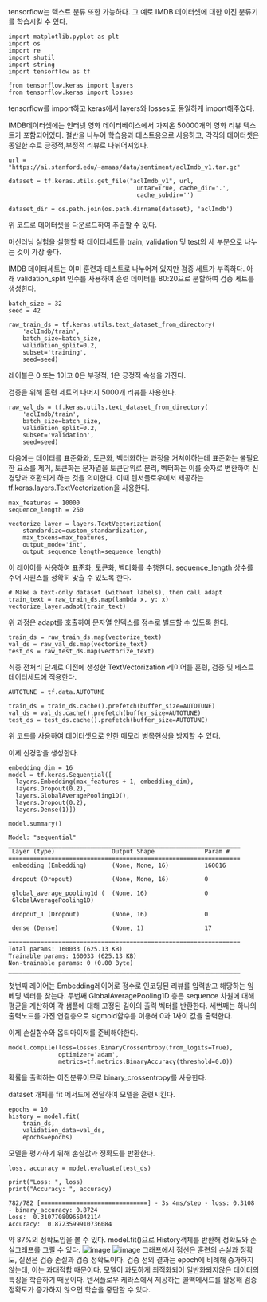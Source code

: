 tensorflow는 텍스트 분류 또한 가능하다.
그 예로 IMDB 데이터셋에 대한 이진 분류기를 학습시킬 수 있다.
```
import matplotlib.pyplot as plt
import os
import re
import shutil
import string
import tensorflow as tf

from tensorflow.keras import layers
from tensorflow.keras import losses
```

tensorflow를 import하고 keras에서 layers와 losses도 동일하게 import해주었다.

IMDB데이터셋에는 인터넷 영화 데이터베이스에서 가져온 50000개의 영화 리뷰 텍스트가 포함되어있다.
절반을 나누어 학습용과 테스트용으로 사용하고, 각각의 데이터셋은 동일한 수로 긍정적,부정적 리뷰로 나뉘어져있다.
```
url = "https://ai.stanford.edu/~amaas/data/sentiment/aclImdb_v1.tar.gz"

dataset = tf.keras.utils.get_file("aclImdb_v1", url,
                                    untar=True, cache_dir='.',
                                    cache_subdir='')

dataset_dir = os.path.join(os.path.dirname(dataset), 'aclImdb')
```
위 코드로 데이터셋을 다운로드하여 추출할 수 있다.

머신러닝 실험을 실행할 때 데이터세트를 train, validation 및 test의 세 부분으로 나누는 것이 가장 좋다.

IMDB 데이터세트는 이미 훈련과 테스트로 나누어져 있지만 검증 세트가 부족하다. 
아래 validation_split 인수를 사용하여 훈련 데이터를 80:20으로 분할하여 검증 세트를 생성한다.
```
batch_size = 32
seed = 42

raw_train_ds = tf.keras.utils.text_dataset_from_directory(
    'aclImdb/train', 
    batch_size=batch_size, 
    validation_split=0.2, 
    subset='training', 
    seed=seed)
```
레이블은 0 또는 1이고 0은 부정적, 1은 긍정적 속성을 가진다.

검증을 위해 훈련 세트의 나머지 5000개 리뷰를 사용한다.
```
raw_val_ds = tf.keras.utils.text_dataset_from_directory(
    'aclImdb/train', 
    batch_size=batch_size, 
    validation_split=0.2, 
    subset='validation', 
    seed=seed)
```
다음에는 데이터를 표준화와, 토큰화, 벡터화하는 과정을 거쳐야하는데 표준화는 불필요한 요소를 제거, 토큰화는 문자열을 토큰단위로 분리, 벡터화는 이를 숫자로 변환하여 신경망과 호환되게 하는 것을 의미한다.
이때 텐서플로우에서 제공하는 tf.keras.layers.TextVectorization을 사용한다.
```
max_features = 10000
sequence_length = 250

vectorize_layer = layers.TextVectorization(
    standardize=custom_standardization,
    max_tokens=max_features,
    output_mode='int',
    output_sequence_length=sequence_length)
```
이 레이어를 사용하여 표준화, 토큰화, 벡터화를 수행한다.
sequence_length 상수를 주어 시퀀스를 정확히 맞출 수 있도록 한다.
```
# Make a text-only dataset (without labels), then call adapt
train_text = raw_train_ds.map(lambda x, y: x)
vectorize_layer.adapt(train_text)
```
위 과정은 adapt를 호출하여 문자열 인덱스를 정수로 빌드할 수 있도록 한다.
```
train_ds = raw_train_ds.map(vectorize_text)
val_ds = raw_val_ds.map(vectorize_text)
test_ds = raw_test_ds.map(vectorize_text)
```
최종 전처리 단계로 이전에 생성한 TextVectorization 레이어를 훈련, 검증 및 테스트 데이터세트에 적용한다.
```
AUTOTUNE = tf.data.AUTOTUNE

train_ds = train_ds.cache().prefetch(buffer_size=AUTOTUNE)
val_ds = val_ds.cache().prefetch(buffer_size=AUTOTUNE)
test_ds = test_ds.cache().prefetch(buffer_size=AUTOTUNE)
```
위 코드를 사용하여 데이터셋으로 인한 메모리 병목현상을 방지할 수 있다.

이제 신경망을 생성한다.
```
embedding_dim = 16
model = tf.keras.Sequential([
  layers.Embedding(max_features + 1, embedding_dim),
  layers.Dropout(0.2),
  layers.GlobalAveragePooling1D(),
  layers.Dropout(0.2),
  layers.Dense(1)])

model.summary()
```
```
Model: "sequential"
_________________________________________________________________
 Layer (type)                Output Shape              Param #   
=================================================================
 embedding (Embedding)       (None, None, 16)          160016    
                                                                 
 dropout (Dropout)           (None, None, 16)          0         
                                                                 
 global_average_pooling1d (  (None, 16)                0         
 GlobalAveragePooling1D)                                         
                                                                 
 dropout_1 (Dropout)         (None, 16)                0         
                                                                 
 dense (Dense)               (None, 1)                 17        
                                                                 
=================================================================
Total params: 160033 (625.13 KB)
Trainable params: 160033 (625.13 KB)
Non-trainable params: 0 (0.00 Byte)
_________________________________________________________________
```
첫번째 레이어는 Embedding레이어로 정수로 인코딩된 리뷰를 입력받고 해당하는 임베딩 벡터를 찾는다.
두번째 GlobalAveragePooling1D 층은 sequence 차원에 대해 평균을 계산하여 각 샘플에 대해 고정된 길이의 출력 벡터를 반환한다.
세번째는 하나의 출력노드를 가진 연결층으로 sigmoid함수를 이용해 0과 1사이 값을 출력한다.

이제 손실함수와 옵티마이저를 준비해야한다. 
```
model.compile(loss=losses.BinaryCrossentropy(from_logits=True),
              optimizer='adam',
              metrics=tf.metrics.BinaryAccuracy(threshold=0.0))
```
확률을 출력하는 이진분류이므로 binary_crossentropy를 사용한다.

dataset 개체를 fit 메서드에 전달하여 모델을 훈련시킨다.
```
epochs = 10
history = model.fit(
    train_ds,
    validation_data=val_ds,
    epochs=epochs)
```
모델을 평가하기 위해 손실값과 정확도를 반환한다.
```
loss, accuracy = model.evaluate(test_ds)

print("Loss: ", loss)
print("Accuracy: ", accuracy)
```
```
782/782 [==============================] - 3s 4ms/step - loss: 0.3108 - binary_accuracy: 0.8724
Loss:  0.31077080965042114
Accuracy:  0.8723599910736084
```
약 87%의 정확도임을 볼 수 있다.
model.fit()으로 History객체를 반환해 정확도와 손실그래프를 그릴 수 있다.
![image](https://github.com/GloryCiel/OpensourceResearch/assets/113595521/d300e3cd-8d0d-4540-9089-abe9523ccafe)
![image](https://github.com/GloryCiel/OpensourceResearch/assets/113595521/77e2f3c7-1962-4a4e-b93f-be3fcf561a50)
그래프에서 점선은 훈련의 손실과 정확도, 실선은 검증 손실과 검증 정확도이다.
검증 선의 결과는 epoch에 비례해 증가하지 않는데, 이는 과대적합 때문이다.
모델이 과도하게 최적화되어 일반화되지않은 데이터의 특징을 학습하기 때문이다.
텐서플로우 케라스에서 제공하는 콜백메서드를 활용해 검증정확도가 증가하지 않으면 학습을 중단할 수 있다.

